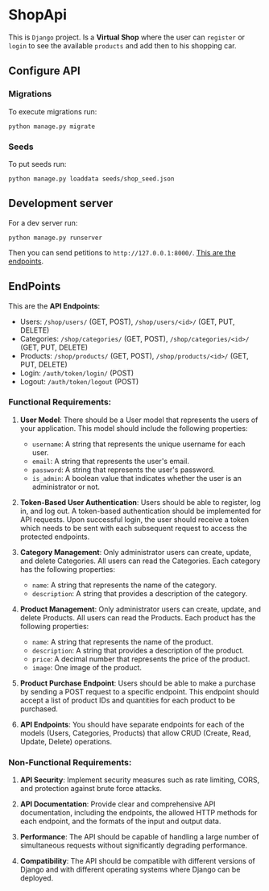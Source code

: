 # ShopApi

This is `Django` project. Is a **Virtual Shop** where the user can `register` or `login` to see the available `products`
and add then to his shopping car.

## Configure API

### Migrations

To execute migrations run:

```
python manage.py migrate
```

### Seeds

To put seeds run: 
```
python manage.py loaddata seeds/shop_seed.json
```

## Development server

For a dev server run:

```
python manage.py runserver
```

Then you can send petitions to `http://127.0.0.1:8000/`. [This are the endpoints](#endpoints).

## EndPoints

This are the **API Endpoints**:

- Users: `/shop/users/` (GET, POST), `/shop/users/<id>/` (GET, PUT, DELETE)
- Categories: `/shop/categories/` (GET, POST), `/shop/categories/<id>/` (GET, PUT, DELETE)
- Products: `/shop/products/` (GET, POST), `/shop/products/<id>/` (GET, PUT, DELETE)
- Login: `/auth/token/login/` (POST)
- Logout: `/auth/token/logout` (POST)

### Functional Requirements:

1. **User Model**: There should be a User model that represents the users of your application. This model should include the following properties:

   - `username`: A string that represents the unique username for each user.
   - `email`: A string that represents the user's email.
   - `password`: A string that represents the user's password.
   - `is_admin`: A boolean value that indicates whether the user is an administrator or not.

2. **Token-Based User Authentication**: Users should be able to register, log in, and log out. A token-based authentication should be implemented for API requests. Upon successful login, the user should receive a token which needs to be sent with each subsequent request to access the protected endpoints.

3. **Category Management**: Only administrator users can create, update, and delete Categories. All users can read the Categories. Each category has the following properties:

   - `name`: A string that represents the name of the category.
   - `description`: A string that provides a description of the category.

4. **Product Management**: Only administrator users can create, update, and delete Products. All users can read the Products. Each product has the following properties:

   - `name`: A string that represents the name of the product.
   - `description`: A string that provides a description of the product.
   - `price`: A decimal number that represents the price of the product.
   - `image`: One image of the product.

5. **Product Purchase Endpoint**: Users should be able to make a purchase by sending a POST request to a specific endpoint. This endpoint should accept a list of product IDs and quantities for each product to be purchased.

6. **API Endpoints**: You should have separate endpoints for each of the models (Users, Categories, Products) that allow CRUD (Create, Read, Update, Delete) operations.

### Non-Functional Requirements:

1. **API Security**: Implement security measures such as rate limiting, CORS, and protection against brute force attacks.

2. **API Documentation**: Provide clear and comprehensive API documentation, including the endpoints, the allowed HTTP methods for each endpoint, and the formats of the input and output data.

3. **Performance**: The API should be capable of handling a large number of simultaneous requests without significantly degrading performance.

4. **Compatibility**: The API should be compatible with different versions of Django and with different operating systems where Django can be deployed.
